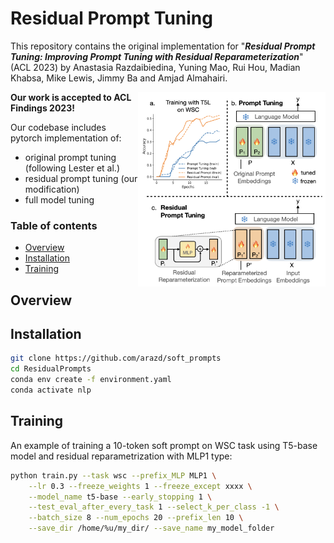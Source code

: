 # Residual Prompt Tuning
This repository contains the original implementation for "***Residual Prompt Tuning: Improving Prompt Tuning with Residual Reparameterization***" (ACL 2023) by Anastasia Razdaibiedina, Yuning Mao, Rui Hou, Madian Khabsa, Mike Lewis, Jimmy Ba and Amjad Almahairi.

<!-- ![Residual Prompt Tuning illustration](/images/residual_pt_method.png) -->
<img src="images/residual_pt_method.png" align="right" width="300">
<!-- **Illustration of Residual Prompt Tuning and comparison with prompt tuning by Lester et al. (2021). ** -->

**Our work is accepted to ACL Findings 2023!**

<!-- Our paper here - ["Residual Prompt Tuning: Improving Prompt Tuning
with Residual Reparameterization"](https://arxiv.org/abs/2301.12314), ICLR 2023. -->

Our codebase includes pytorch implementation of:
* original prompt tuning (following Lester et al.)
* residual prompt tuning (our modification)
* full model tuning

### Table of contents
* [Overview](#Overview)
* [Installation](#Installation)
* [Training](#Training) 
<!-- * [How to cite](#raising_hand-questions) -->


## Overview


<!-- To create nlp virtual env., run:
conda env create -f environment.yaml -->
## Installation
```bash
git clone https://github.com/arazd/soft_prompts
cd ResidualPrompts
conda env create -f environment.yaml
conda activate nlp
```

## Training
An example of training a 10-token soft prompt on WSC task using T5-base model and residual reparametrization with MLP1 type:
```bash
python train.py --task wsc --prefix_MLP MLP1 \
    --lr 0.3 --freeze_weights 1 --freeze_except xxxx \
    --model_name t5-base --early_stopping 1 \
    --test_eval_after_every_task 1 --select_k_per_class -1 \
    --batch_size 8 --num_epochs 20 --prefix_len 10 \
    --save_dir /home/%u/my_dir/ --save_name my_model_folder
```

<!-- ## Repo structure -->
